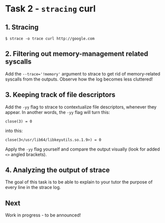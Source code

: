 # Task 2 - `stracing` curl

## 1. Stracing

```
$ strace -o trace curl http://google.com
```

## 2. Filtering out memory-management related syscalls

Add the `--trace='!memory'` argument to strace to get rid of memory-related syscalls from the outputs. Observe how the log becomes less cluttered!

## 3. Keeping track of file descriptors

Add the `-yy` flag to strace to contextualize file descriptors, whenever they appear. In another words, the `-yy` flag will turn this:

```
close(3) = 0
```

into this:

```
close(3</usr/lib64/libkeyutils.so.1.9>) = 0
```

Apply the `-yy` flag yourself and compare the output visually (look for added `<>` angled brackets).

## 4. Analyzing the output of strace

The goal of this task is to be able to explain to your tutor the purpose of every line in the strace log.

## Next

Work in progress - to be announced!
